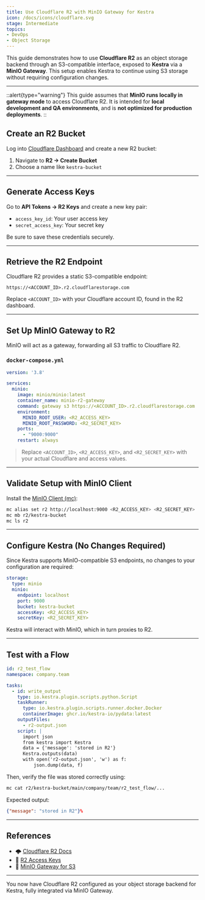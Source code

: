 ```yaml
---
title: Use Cloudflare R2 with MinIO Gateway for Kestra
icon: /docs/icons/cloudflare.svg
stage: Intermediate
topics:
- DevOps
- Object Storage
---
```


This guide demonstrates how to use **Cloudflare R2** as an object storage backend through an S3-compatible interface, exposed to **Kestra** via a **MinIO Gateway**.
This setup enables Kestra to continue using S3 storage without requiring configuration changes.

---

::alert{type="warning"}
This guide assumes that **MinIO runs locally in gateway mode** to access Cloudflare R2. It is intended for **local development and QA environments**, and is **not optimized for production deployments**.
::

## Create an R2 Bucket

Log into [Cloudflare Dashboard](https://dash.cloudflare.com/) and create a new R2 bucket:

1. Navigate to **R2 → Create Bucket**
2. Choose a name like `kestra-bucket`

---

## Generate Access Keys

Go to **API Tokens → R2 Keys** and create a new key pair:

- `access_key_id`: Your user access key
- `secret_access_key`: Your secret key

Be sure to save these credentials securely.

---

## Retrieve the R2 Endpoint

Cloudflare R2 provides a static S3-compatible endpoint:

```
https://<ACCOUNT_ID>.r2.cloudflarestorage.com
```

Replace `<ACCOUNT_ID>` with your Cloudflare account ID, found in the R2 dashboard.

---

## Set Up MinIO Gateway to R2

MinIO will act as a gateway, forwarding all S3 traffic to Cloudflare R2.

### `docker-compose.yml`

```yaml
version: '3.8'

services:
  minio:
    image: minio/minio:latest
    container_name: minio-r2-gateway
    command: gateway s3 https://<ACCOUNT_ID>.r2.cloudflarestorage.com
    environment:
      MINIO_ROOT_USER: <R2_ACCESS_KEY>
      MINIO_ROOT_PASSWORD: <R2_SECRET_KEY>
    ports:
      - "9000:9000"
    restart: always
```

> Replace `<ACCOUNT_ID>`, `<R2_ACCESS_KEY>`, and `<R2_SECRET_KEY>` with your actual Cloudflare and access values.

---

## Validate Setup with MinIO Client

Install the [MinIO Client (mc)](https://min.io/docs/minio/linux/reference/minio-mc.html):

```sh
mc alias set r2 http://localhost:9000 <R2_ACCESS_KEY> <R2_SECRET_KEY>
mc mb r2/kestra-bucket
mc ls r2
```

---

## Configure Kestra (No Changes Required)

Since Kestra supports MinIO-compatible S3 endpoints, no changes to your configuration are required:

```yaml
storage:
  type: minio
  minio:
    endpoint: localhost
    port: 9000
    bucket: kestra-bucket
    accessKey: <R2_ACCESS_KEY>
    secretKey: <R2_SECRET_KEY>
```

Kestra will interact with MinIO, which in turn proxies to R2.

---

## Test with a Flow

```yaml
id: r2_test_flow
namespace: company.team

tasks:
  - id: write_output
    type: io.kestra.plugin.scripts.python.Script
    taskRunner:
      type: io.kestra.plugin.scripts.runner.docker.Docker
      containerImage: ghcr.io/kestra-io/pydata:latest
    outputFiles:
      - r2-output.json
    script: |
      import json
      from kestra import Kestra
      data = {'message': 'stored in R2'}
      Kestra.outputs(data)
      with open('r2-output.json', 'w') as f:
          json.dump(data, f)
```

Then, verify the file was stored correctly using:

```sh
mc cat r2/kestra-bucket/main/company/team/r2_test_flow/...
```

Expected output:

```json
{"message": "stored in R2"}%
```

---

## References

- 🌩️ [Cloudflare R2 Docs](https://developers.cloudflare.com/r2/)
- 🔐 [R2 Access Keys](https://developers.cloudflare.com/api/)
- 🧰 [MinIO Gateway for S3](https://min.io/docs/minio/linux/gateway/s3.html)

---

You now have Cloudflare R2 configured as your object storage backend for Kestra, fully integrated via MinIO Gateway.
